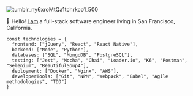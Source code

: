 
![tumblr_ny6xroMtQa1tchrkco1_500](https://user-images.githubusercontent.com/43115008/158888962-4dd52a64-4ab0-4b9d-bcd3-7f301016150c.gif)
  
👋 Hello! [I am](https://jimmyhogerty.com) a full-stack software engineer living in San Francisco, California.

```
const technologies = {
  frontend: ["jQuery", "React", "React Native"],
  backend: ["Node", "Python"],
  databases: ["SQL", "MongoDB", "PostgreSQL"],
  testing: ["Jest", "Mocha", "Chai", "Loader.io", "K6", "Postman", "Selenium", "BeautifulSoup4"],
  deployment: ["Docker", "Nginx", "AWS"],
  developerTools: ["Git", "NPM", "Webpack", "Babel", "Agile methodologies", "TDD"]
}
```

